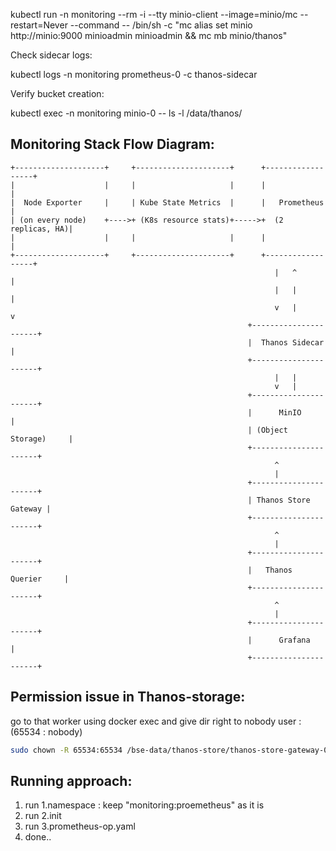 kubectl run -n monitoring --rm -i --tty minio-client --image=minio/mc --restart=Never --command -- /bin/sh -c "mc alias set minio http://minio:9000 minioadmin minioadmin && mc mb minio/thanos"



Check sidecar logs:

kubectl logs -n monitoring prometheus-0 -c thanos-sidecar


Verify bucket creation:

kubectl exec -n monitoring minio-0 -- ls -l /data/thanos/

## Monitoring Stack Flow Diagram:
```text
+--------------------+     +---------------------+      +------------------+
|                    |     |                     |      |                  |
|  Node Exporter     |     | Kube State Metrics  |      |   Prometheus     |
| (on every node)    +---->+ (K8s resource stats)+----->+  (2 replicas, HA)|
|                    |     |                     |      |                  |
+--------------------+     +---------------------+      +------------------+
                                                           |   ^       |
                                                           |   |       |
                                                           v   |       v
                                                     +----------------------+
                                                     |  Thanos Sidecar      |
                                                     +----------------------+
                                                           |   |
                                                           v   |
                                                     +----------------------+
                                                     |      MinIO           |
                                                     | (Object Storage)     |
                                                     +----------------------+
                                                           ^
                                                           |
                                                     +----------------------+
                                                     | Thanos Store Gateway |
                                                     +----------------------+
                                                           ^
                                                           |
                                                     +----------------------+
                                                     |   Thanos Querier     |
                                                     +----------------------+
                                                           ^
                                                           |
                                                     +----------------------+
                                                     |      Grafana         |
                                                     +----------------------+

```

## Permission issue in Thanos-storage:

go to that worker using docker exec and give dir right to nobody user : (65534 : nobody)

```sh
sudo chown -R 65534:65534 /bse-data/thanos-store/thanos-store-gateway-0

```

## Running approach:
1. run 1.namespace : keep "monitoring:proemetheus" as it is
2. run 2.init
3. run 3.prometheus-op.yaml
4. done..
